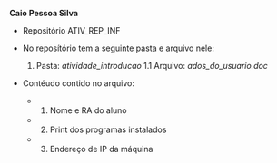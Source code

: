 **Caio Pessoa Silva**

* Repositório ATIV_REP_INF

* No reposítório tem a seguinte pasta e arquivo nele:
	1. Pasta: *atividade_introducao*
	1.1 Arquivo: *ados_do_usuario.doc*

* Contéudo contido no arquivo:
	* 1. Nome e RA do aluno
	* 2. Print dos programas instalados
	* 3. Endereço de IP da máquina